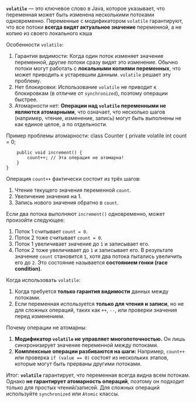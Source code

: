 **`volatile`** — это ключевое слово в Java, которое указывает, что переменная может быть изменена несколькими потоками одновременно. Переменные с модификатором `volatile` гарантируют, что все потоки **всегда видят актуальное значение** переменной, а не копию из своего локального кэша

Особенности `volatile`:
1. Гарантия видимости: Когда один поток изменяет значение переменной, другие потоки сразу видят это изменение. Обычно потоки могут работать с **локальными копиями переменных**, что может приводить к устаревшим данным. `volatile` решает эту проблему.
2. Нет блокировки: Использование `volatile` не приводит к блокировкам (в отличие от `synchronized`), поэтому операции быстрее.
3. Атомарности нет: **Операции над `volatile` переменными не являются атомарными**, что означает, что несколько шагов (например, чтение, изменение, запись) могут быть выполнены не как единое целое, а по отдельности.

Пример проблемы атомарности:
	class Counter {
	    private volatile int count = 0;
	    
	    public void increment() {
	        count++; // Эта операция не атомарна!
	    }
	}
Операция `count++` фактически состоит из трёх шагов:
1. Чтение текущего значения переменной `count`.
2. Увеличение значения на 1.
3. Запись нового значения обратно в `count`.

Если два потока выполняют `increment()` одновременно, может произойти следующее:
1. Поток 1 считывает `count = 0`.
2. Поток 2 тоже считывает `count = 0`.
3. Поток 1 увеличивает значение до `1` и записывает его.
4. Поток 2 тоже увеличивает до `1` и записывает его.
В результате значение `count` становится `1`, хотя два потока пытались увеличить его до `2`. Это состояние называется **состоянием гонки (race condition)**.

Когда использовать `volatile`:
1. Когда требуется **только гарантия видимости** данных между потоками.
2. Если переменная используется **только для чтения и записи**, но не для сложных операций, таких как `++`, `--`, или проверки значения перед изменением.

Почему операции не атомарны:
1. **Модификатор `volatile` не управляет многопоточностью.** Он лишь синхронизирует значение переменной между потоками.
2. **Комплексные операции разбиваются на шаги:** Например, `count++` или проверка `if (value == 0)` состоят из нескольких этапов, которые могут быть прерваны другими потоками.

Итог: **`volatile`** гарантирует, что переменная всегда видна всем потокам. Однако **не гарантирует атомарность операций**, поэтому он подходит только для простых чтений/записей. Для сложных операций используйте `synchronized` или `Atomic` классы.